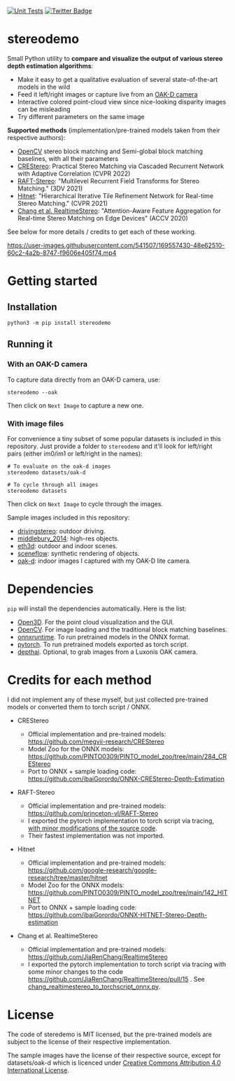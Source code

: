 [![Unit Tests](https://github.com/nburrus/stereodemo/actions/workflows/unit_tests.yml/badge.svg)](https://github.com/nburrus/stereodemo/actions/workflows/unit_tests.yml)
<a href="https://twitter.com/nburrus">
<img src="https://img.shields.io/twitter/url?label=Twitter&style=social&url=https%3A%2F%2Ftwitter.com%2Fnburrus" alt="Twitter Badge"/>
</a>

# stereodemo

Small Python utility to **compare and visualize the output of various stereo depth estimation algorithms**:

- Make it easy to get a qualitative evaluation of several state-of-the-art models in the wild
- Feed it left/right images or capture live from an [OAK-D camera](https://store.opencv.ai/products/oak-d)
- Interactive colored point-cloud view since nice-looking disparity images can be misleading
- Try different parameters on the same image

**Supported methods** (implementation/pre-trained models taken from their respective authors):

- [OpenCV](https://opencv.org) stereo block matching and Semi-global block matching baselines, with all their parameters
- [CREStereo](https://github.com/megvii-research/CREStereo): Practical Stereo Matching via Cascaded Recurrent Network with Adaptive Correlation (CVPR 2022)
- [RAFT-Stereo](https://github.com/princeton-vl/RAFT-Stereo): "Multilevel Recurrent Field Transforms for Stereo Matching." (3DV 2021)
- [Hitnet](https://github.com/google-research/google-research/tree/master/hitnet): "Hierarchical Iterative Tile Refinement Network for Real-time Stereo Matching." (CVPR 2021)
- [Chang et al. RealtimeStereo](https://github.com/JiaRenChang/RealtimeStereo): "Attention-Aware Feature Aggregation for Real-time Stereo Matching on Edge Devices" (ACCV 2020)

See below for more details / credits to get each of these working.

https://user-images.githubusercontent.com/541507/169557430-48e62510-60c2-4a2b-8747-f9606e405f74.mp4

# Getting started

## Installation

```
python3 -m pip install stereodemo
```

## Running it

### With an OAK-D camera

To capture data directly from an OAK-D camera, use:

```
stereodemo --oak
```

Then click on `Next Image` to capture a new one.

### With image files

For convenience a tiny subset of some popular datasets is included in this repository. Just provide a folder to `stereodemo` and it'll look for left/right pairs (either im0/im1 or left/right in the names):

```
# To evaluate on the oak-d images
stereodemo datasets/oak-d 

# To cycle through all images
stereodemo datasets
```

Then click on `Next Image` to cycle through the images.

Sample images included in this repository:
- [drivingstereo](datasets/drivingstereo/README.md): outdoor driving.
- [middlebury_2014](datasets/middlebury_2014/README.md): high-res objects.
- [eth3d](datasets/eth3d_lowres/README.md): outdoor and indoor scenes.
- [sceneflow](datasets/sceneflow/README.md): synthetic rendering of objects.
- [oak-d](datasets/oak-d/README.md): indoor images I captured with my OAK-D lite camera.

# Dependencies

`pip` will install the dependencies automatically. Here is the list:

- [Open3D](https://open3d.org). For the point cloud visualization and the GUI.
- [OpenCV](https://opencv.org). For image loading and the traditional block matching baselines.
- [onnxruntime](https://onnxruntime.ai/). To run pretrained models in the ONNX format.
- [pytorch](https://pytorch.org/). To run pretrained models exported as torch script.
- [depthai](https://docs.luxonis.com/en/latest/). Optional, to grab images from a Luxonis OAK camera.

# Credits for each method

I did not implement any of these myself, but just collected pre-trained models or converted them to torch script / ONNX.

- CREStereo
  - Official implementation and pre-trained models: https://github.com/megvii-research/CREStereo
  - Model Zoo for the ONNX models: https://github.com/PINTO0309/PINTO_model_zoo/tree/main/284_CREStereo
  - Port to ONNX + sample loading code: https://github.com/ibaiGorordo/ONNX-CREStereo-Depth-Estimation

- RAFT-Stereo
  - Official implementation and pre-trained models: https://github.com/princeton-vl/RAFT-Stereo
  - I exported the pytorch implementation to torch script via tracing, [with minor modifications of the source code](https://github.com/nburrus/RAFT-Stereo/commit/ebbb5a807227927ab4551274039e9bdd16a1b010).
  - Their fastest implementation was not imported.

- Hitnet
  - Official implementation and pre-trained models: https://github.com/google-research/google-research/tree/master/hitnet
  - Model Zoo for the ONNX models: https://github.com/PINTO0309/PINTO_model_zoo/tree/main/142_HITNET
  - Port to ONNX + sample loading code: https://github.com/ibaiGorordo/ONNX-HITNET-Stereo-Depth-estimation

- Chang et al. RealtimeStereo
  - Official implementation and pre-trained models: https://github.com/JiaRenChang/RealtimeStereo
  - I exported the pytorch implementation to torch script via tracing with some minor changes to the code https://github.com/JiaRenChang/RealtimeStereo/pull/15 . See [chang_realtimestereo_to_torchscript_onnx.py](tools/chang_realtimestereo_to_torchscript_onnx.py).

# License

The code of steredemo is MIT licensed, but the pre-trained models are subject to the license of their respective implementation.

The sample images have the license of their respective source, except for datasets/oak-d which is licenced under [Creative Commons Attribution 4.0 International License](https://creativecommons.org/licenses/by/4.0/).

